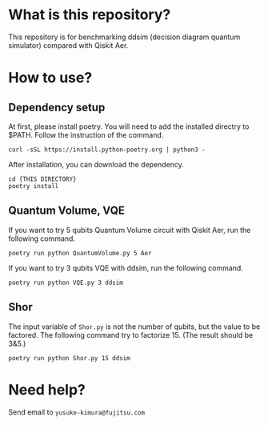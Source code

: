 # What is this repository?
This repository is for benchmarking ddsim (decision diagram quantum simulator) compared with Qiskit Aer.

# How to use?
## Dependency setup
At first, please install poetry.
You will need to add the installed directry to $PATH. Follow the instruction of the command.
```
curl -sSL https://install.python-poetry.org | python3 -
```
After installation, you can download the dependency.
```
cd {THIS DIRECTORY}
poetry install
```

## Quantum Volume, VQE
If you want to try 5 qubits Quantum Volume circuit with Qiskit Aer, run the following command.
```
poetry run python QuantumVolume.py 5 Aer
```
If you want to try 3 qubits VQE with ddsim, run the following command.
```
poetry run python VQE.py 3 ddsim
```

## Shor
The input variable of `Shor.py` is not the number of qubits, but the value to be factored.
The following command try to factorize 15. (The result should be 3&5.) 
```
poetry run python Shor.py 15 ddsim
```

# Need help?
Send email to `yusuke-kimura@fujitsu.com`
